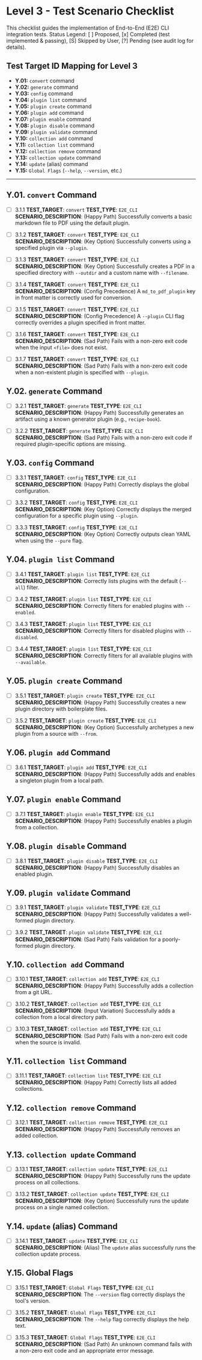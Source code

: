 # Level 3 - Test Scenario Checklist

This checklist guides the implementation of End-to-End (E2E) CLI integration tests. Status Legend:
[ ] Proposed,
[x] Completed (test implemented \& passing),
[S] Skipped by User,
[?] Pending (see audit log for details).

## Test Target ID Mapping for Level 3

* **Y.01:** `convert` command
* **Y.02:** `generate` command
* **Y.03:** `config` command
* **Y.04:** `plugin list` command
* **Y.05:** `plugin create` command
* **Y.06:** `plugin add` command
* **Y.07:** `plugin enable` command
* **Y.08:** `plugin disable` command
* **Y.09:** `plugin validate` command
* **Y.10:** `collection add` command
* **Y.11:** `collection list` command
* **Y.12:** `collection remove` command
* **Y.13:** `collection update` command
* **Y.14:** `update` (alias) command
* **Y.15:** `Global Flags` (`--help`, `--version`, etc.)

---

## Y.01. `convert` Command

* [ ] 3.1.1 **TEST_TARGET**: `convert`
**TEST_TYPE**: `E2E_CLI`
**SCENARIO_DESCRIPTION**: (Happy Path) Successfully converts a basic markdown file to PDF using the default plugin.

* [ ] 3.1.2 **TEST_TARGET**: `convert`
**TEST_TYPE**: `E2E_CLI`
**SCENARIO_DESCRIPTION**: (Key Option) Successfully converts using a specified plugin via `--plugin`.

* [ ] 3.1.3 **TEST_TARGET**: `convert`
**TEST_TYPE**: `E2E_CLI`
**SCENARIO_DESCRIPTION**: (Key Option) Successfully creates a PDF in a specified directory with `--outdir` and a custom name with `--filename`.

* [ ] 3.1.4 **TEST_TARGET**: `convert`
**TEST_TYPE**: `E2E_CLI`
**SCENARIO_DESCRIPTION**: (Config Precedence) A `md_to_pdf_plugin` key in front matter is correctly used for conversion.

* [ ] 3.1.5 **TEST_TARGET**: `convert`
**TEST_TYPE**: `E2E_CLI`
**SCENARIO_DESCRIPTION**: (Config Precedence) A `--plugin` CLI flag correctly overrides a plugin specified in front matter.

* [ ] 3.1.6 **TEST_TARGET**: `convert`
**TEST_TYPE**: `E2E_CLI`
**SCENARIO_DESCRIPTION**: (Sad Path) Fails with a non-zero exit code when the input `<file>` does not exist.

* [ ] 3.1.7 **TEST_TARGET**: `convert`
**TEST_TYPE**: `E2E_CLI`
**SCENARIO_DESCRIPTION**: (Sad Path) Fails with a non-zero exit code when a non-existent plugin is specified with `--plugin`.


## Y.02. `generate` Command

* [ ] 3.2.1 **TEST_TARGET**: `generate`
**TEST_TYPE**: `E2E_CLI`
**SCENARIO_DESCRIPTION**: (Happy Path) Successfully generates an artifact using a known generator plugin (e.g., `recipe-book`).

* [ ] 3.2.2 **TEST_TARGET**: `generate`
**TEST_TYPE**: `E2E_CLI`
**SCENARIO_DESCRIPTION**: (Sad Path) Fails with a non-zero exit code if required plugin-specific options are missing.


## Y.03. `config` Command

* [ ] 3.3.1 **TEST_TARGET**: `config`
**TEST_TYPE**: `E2E_CLI`
**SCENARIO_DESCRIPTION**: (Happy Path) Correctly displays the global configuration.

* [ ] 3.3.2 **TEST_TARGET**: `config`
**TEST_TYPE**: `E2E_CLI`
**SCENARIO_DESCRIPTION**: (Key Option) Correctly displays the merged configuration for a specific plugin using `--plugin`.

* [ ] 3.3.3 **TEST_TARGET**: `config`
**TEST_TYPE**: `E2E_CLI`
**SCENARIO_DESCRIPTION**: (Key Option) Correctly outputs clean YAML when using the `--pure` flag.


## Y.04. `plugin list` Command

* [ ] 3.4.1 **TEST_TARGET**: `plugin list`
**TEST_TYPE**: `E2E_CLI`
**SCENARIO_DESCRIPTION**: Correctly lists plugins with the default (`--all`) filter.

* [ ] 3.4.2 **TEST_TARGET**: `plugin list`
**TEST_TYPE**: `E2E_CLI`
**SCENARIO_DESCRIPTION**: Correctly filters for enabled plugins with `--enabled`.

* [ ] 3.4.3 **TEST_TARGET**: `plugin list`
**TEST_TYPE**: `E2E_CLI`
**SCENARIO_DESCRIPTION**: Correctly filters for disabled plugins with `--disabled`.

* [ ] 3.4.4 **TEST_TARGET**: `plugin list`
**TEST_TYPE**: `E2E_CLI`
**SCENARIO_DESCRIPTION**: Correctly filters for all available plugins with `--available`.


## Y.05. `plugin create` Command

* [ ] 3.5.1 **TEST_TARGET**: `plugin create`
**TEST_TYPE**: `E2E_CLI`
**SCENARIO_DESCRIPTION**: (Happy Path) Successfully creates a new plugin directory with boilerplate files.

* [ ] 3.5.2 **TEST_TARGET**: `plugin create`
**TEST_TYPE**: `E2E_CLI`
**SCENARIO_DESCRIPTION**: (Key Option) Successfully archetypes a new plugin from a source with `--from`.


## Y.06. `plugin add` Command

* [ ] 3.6.1 **TEST_TARGET**: `plugin add`
**TEST_TYPE**: `E2E_CLI`
**SCENARIO_DESCRIPTION**: (Happy Path) Successfully adds and enables a singleton plugin from a local path.


## Y.07. `plugin enable` Command

* [ ] 3.7.1 **TEST_TARGET**: `plugin enable`
**TEST_TYPE**: `E2E_CLI`
**SCENARIO_DESCRIPTION**: (Happy Path) Successfully enables a plugin from a collection.


## Y.08. `plugin disable` Command

* [ ] 3.8.1 **TEST_TARGET**: `plugin disable`
**TEST_TYPE**: `E2E_CLI`
**SCENARIO_DESCRIPTION**: (Happy Path) Successfully disables an enabled plugin.


## Y.09. `plugin validate` Command

* [ ] 3.9.1 **TEST_TARGET**: `plugin validate`
**TEST_TYPE**: `E2E_CLI`
**SCENARIO_DESCRIPTION**: (Happy Path) Successfully validates a well-formed plugin directory.

* [ ] 3.9.2 **TEST_TARGET**: `plugin validate`
**TEST_TYPE**: `E2E_CLI`
**SCENARIO_DESCRIPTION**: (Sad Path) Fails validation for a poorly-formed plugin directory.


## Y.10. `collection add` Command

* [ ] 3.10.1 **TEST_TARGET**: `collection add`
**TEST_TYPE**: `E2E_CLI`
**SCENARIO_DESCRIPTION**: (Happy Path) Successfully adds a collection from a git URL.

* [ ] 3.10.2 **TEST_TARGET**: `collection add`
**TEST_TYPE**: `E2E_CLI`
**SCENARIO_DESCRIPTION**: (Input Variation) Successfully adds a collection from a local directory path.

* [ ] 3.10.3 **TEST_TARGET**: `collection add`
**TEST_TYPE**: `E2E_CLI`
**SCENARIO_DESCRIPTION**: (Sad Path) Fails with a non-zero exit code when the source is invalid.


## Y.11. `collection list` Command

* [ ] 3.11.1 **TEST_TARGET**: `collection list`
**TEST_TYPE**: `E2E_CLI`
**SCENARIO_DESCRIPTION**: (Happy Path) Correctly lists all added collections.


## Y.12. `collection remove` Command

* [ ] 3.12.1 **TEST_TARGET**: `collection remove`
**TEST_TYPE**: `E2E_CLI`
**SCENARIO_DESCRIPTION**: (Happy Path) Successfully removes an added collection.


## Y.13. `collection update` Command

* [ ] 3.13.1 **TEST_TARGET**: `collection update`
**TEST_TYPE**: `E2E_CLI`
**SCENARIO_DESCRIPTION**: (Happy Path) Successfully runs the update process on all collections.

* [ ] 3.13.2 **TEST_TARGET**: `collection update`
**TEST_TYPE**: `E2E_CLI`
**SCENARIO_DESCRIPTION**: (Key Option) Successfully runs the update process on a single named collection.


## Y.14. `update` (alias) Command

* [ ] 3.14.1 **TEST_TARGET**: `update`
**TEST_TYPE**: `E2E_CLI`
**SCENARIO_DESCRIPTION**: (Alias) The `update` alias successfully runs the collection update process.


## Y.15. Global Flags

* [ ] 3.15.1 **TEST_TARGET**: `Global Flags`
**TEST_TYPE**: `E2E_CLI`
**SCENARIO_DESCRIPTION**: The `--version` flag correctly displays the tool's version.

* [ ] 3.15.2 **TEST_TARGET**: `Global Flags`
**TEST_TYPE**: `E2E_CLI`
**SCENARIO_DESCRIPTION**: The `--help` flag correctly displays the help text.

* [ ] 3.15.3 **TEST_TARGET**: `Global Flags`
**TEST_TYPE**: `E2E_CLI`
**SCENARIO_DESCRIPTION**: (Sad Path) An unknown command fails with a non-zero exit code and an appropriate error message.
